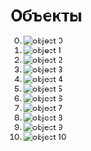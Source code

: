 # Объекты
0) ![object 0](0.jpg "object 0")
1) ![object 1](1.jpg "object 1")
2) ![object 2](2.jpg "object 2")
3) ![object 3](3.jpg "object 3")
4) ![object 4](4.jpg "object 4")
5) ![object 5](5.jpg "object 5")
6) ![object 6](6.jpg "object 6")
7) ![object 7](7.jpg "object 7")
8) ![object 8](8.jpg "object 8")
9) ![object 9](9.jpg "object 9")
10) ![object 10](10.jpg "object 10")
